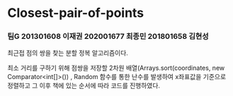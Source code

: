 # Closest-pair-of-points

### 팀G  201301608 이재권  202001677 최종민  201801658 김현성

최근접 점의 쌍을 찾는 분할 정복 알고리즘이다.

최소 거리를 구하기 위해 점쌍을 저장할 2차원 배열(Arrays.sort(coordinates, new Comparator<int[]>()) , Random 함수를 통한 난수를 발생하여  x좌표값을 기준으로 정렬하고 그 이후 책에 있는 순서에 따라 코드를 진행하였다.
